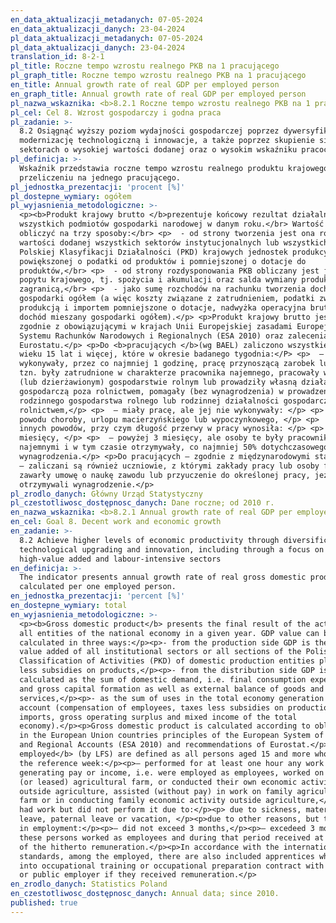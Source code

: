 ```yaml
---
en_data_aktualizacji_metadanych: 07-05-2024
en_data_aktualizacji_danych: 23-04-2024
pl_data_aktualizacji_metadanych: 07-05-2024
pl_data_aktualizacji_danych: 23-04-2024
translation_id: 8-2-1
pl_title: Roczne tempo wzrostu realnego PKB na 1 pracującego
pl_graph_title: Roczne tempo wzrostu realnego PKB na 1 pracującego
en_title: Annual growth rate of real GDP per employed person
en_graph_title: Annual growth rate of real GDP per employed person
pl_nazwa_wskaznika: <b>8.2.1 Roczne tempo wzrostu realnego PKB na 1 pracującego</b>
pl_cel: Cel 8. Wzrost gospodarczy i godna praca
pl_zadanie: >-
  8.2 Osiągnąć wyższy poziom wydajności gospodarczej poprzez dywersyfikację,
  modernizację technologiczną i innowacje, a także poprzez skupienie się na
  sektorach o wysokiej wartości dodanej oraz o wysokim wskaźniku pracochłonności
pl_definicja: >-
  Wskaźnik przedstawia roczne tempo wzrostu realnego produktu krajowego brutto w
  przeliczeniu na jednego pracującego.
pl_jednostka_prezentacji: 'procent [%]'
pl_dostepne_wymiary: ogółem
pl_wyjasnienia_metodologiczne: >-
  <p><b>Produkt krajowy brutto </b>prezentuje końcowy rezultat działalności
  wszystkich podmiotów gospodarki narodowej w danym roku.</br> Wartość PKB można
  obliczyć na trzy sposoby:</br> <p>  - od strony tworzenia jest ona równa
  wartości dodanej wszystkich sektorów instytucjonalnych lub wszystkich sekcji
  Polskiej Klasyfikacji Działalności (PKD) krajowych jednostek produkcyjnych
  powiększonej o podatki od produktów i pomniejszonej o dotacje do
  produktów,</br> <p>  - od strony rozdysponowania PKB obliczany jest jako suma
  popytu krajowego, tj. spożycia i akumulacji oraz salda wymiany produktów z
  zagranicą,</br> <p>  - jako sumę rozchodów na rachunku tworzenia dochodów
  gospodarki ogółem (a więc koszty związane z zatrudnieniem, podatki związane z
  produkcją i importem pomniejszone o dotacje, nadwyżka operacyjna brutto oraz
  dochód mieszany gospodarki ogółem).</p> <p>Produkt krajowy brutto jest liczony
  zgodnie z obowiązującymi w krajach Unii Europejskiej zasadami Europejskiego
  Systemu Rachunków Narodowych i Regionalnych (ESA 2010) oraz zaleceniami
  Eurostatu.</p> <p>Do <b>pracujących </b>(wg BAEL) zaliczono wszystkie osoby w
  wieku 15 lat i więcej, które w okresie badanego tygodnia:</P> <p>  –
  wykonywały, przez co najmniej 1 godzinę, pracę przynoszącą zarobek lub dochód,
  tzn. były zatrudnione w charakterze pracownika najemnego, pracowały we własnym
  (lub dzierżawionym) gospodarstwie rolnym lub prowadziły własną działalność
  gospodarczą poza rolnictwem, pomagały (bez wynagrodzenia) w prowadzeniu
  rodzinnego gospodarstwa rolnego lub rodzinnej działalności gospodarczej poza
  rolnictwem,</p> <p>  – miały pracę, ale jej nie wykonywały: </p> <p>  • z
  powodu choroby, urlopu macierzyńskiego lub wypoczynkowego, </p> <p>  • z
  innych powodów, przy czym długość przerwy w pracy wynosiła: </p> <p>  – do 3
  miesięcy, </p> <p>  – powyżej 3 miesięcy, ale osoby te były pracownikami
  najemnymi i w tym czasie otrzymywały, co najmniej 50% dotychczasowego
  wynagrodzenia.</p> <p>Do pracujących – zgodnie z międzynarodowymi standardami
  – zaliczani są również uczniowie, z którymi zakłady pracy lub osoby fizyczne
  zawarły umowę o naukę zawodu lub przyuczenie do określonej pracy, jeżeli
  otrzymywali wynagrodzenie.</p>
pl_zrodlo_danych: Główny Urząd Statystyczny
pl_czestotliwosc_dostępnosc_danych: Dane roczne; od 2010 r.
en_nazwa_wskaznika: <b>8.2.1 Annual growth rate of real GDP per employed person</b>
en_cel: Goal 8. Decent work and economic growth
en_zadanie: >-
  8.2 Achieve higher levels of economic productivity through diversification,
  technological upgrading and innovation, including through a focus on
  high-value added and labour-intensive sectors
en_definicja: >-
  The indicator presents annual growth rate of real gross domestic product
  calculated per one employed person.
en_jednostka_prezentacji: 'percent [%]'
en_dostepne_wymiary: total
en_wyjasnienia_metodologiczne: >-
  <p><b>Gross domestic product</b> presents the final result of the activity of
  all entities of the national economy in a given year. GDP value can be
  calculated in three ways:</p><p>- from the production side GDP is the sum of
  value added of all institutional sectors or all sections of the Polish
  Classification of Activities (PKD) of domestic production entities plus taxes
  less subsidies on products,</p><p>- from the distribution side GDP is
  calculated as the sum of domestic demand, i.e. final consumption expenditure
  and gross capital formation as well as external balance of goods and
  services,</p><p>- as the sum of uses in the total economy generation of income
  account (compensation of employees, taxes less subsidies on production and
  imports, gross operating surplus and mixed income of the total
  economy).</p><p>Gross domestic product is calculated according to obligatory
  in the European Union countries principles of the European System of National
  and Regional Accounts (ESA 2010) and recommendations of Eurostat.</p><p><b>The
  employed</b> (by LFS) are defined as all persons aged 15 and more who during
  the reference week:</p><p>– performed for at least one hour any work
  generating pay or income, i.e. were employed as employees, worked on their own
  (or leased) agricultural farm, or conducted their own economic activity
  outside agriculture, assisted (without pay) in work on family agricultural
  farm or in conducting family economic activity outside agriculture,</p><p>–
  had work but did not perform it due to:</p><p> due to sickness, maternity
  leave, paternal leave or vacation, </p><p>due to other reasons, but the break
  in employment:</p><p>– did not exceed 3 months,</p><p>– excedeed 3 months but
  these persons worked as employees and during that period received at least 50%
  of the hitherto remuneration.</p><p>In accordance with the international
  standards, among the employed, there are also included apprentices who entered
  into occupational training or occupational preparation contract with a private
  or public employer if they received remuneration.</p>
en_zrodlo_danych: Statistics Poland
en_czestotliwosc_dostępnosc_danych: Annual data; since 2010.
published: true
---
```

